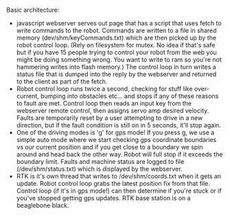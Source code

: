 Basic architecture: 
  - javascript webserver serves out page that has a script that uses fetch to write commands to the robot. Commands are written to a file in shared memory (dev/shm/keyCommands.txt) which are then picked up by the robot control loop. (Rely on filesystem for mutex. No idea if that's safe but if you have 15 people trying to control your robot from the web you might be doing something wrong. You want to write to ram so you're not hammering writes into flash memory.) The control loop in turn writes a status file that is dumped into the reply by the webserver and returned to the client as part of the fetch.
  - Robot control loop runs twice a second, checking for stuff like over-current, bumping into obstacles etc... and stops if any of these reasons to fault are met. Control loop then reads an input key from the webserver remote control, then assigns servo amp desired velocity. Faults are temporarily reset by a user attempting to drive in a new direction, but if the fault condition is still on in 5 seconds, it'll stop again.
  - One of the driving modes is 'g' for gps mode! If you press g, we use a simple auto mode where we start checking gps coordinate boundaries vs our current position and if you get close to a boundary we spin around and head back the other way. Robot will full stop if it exceeds the boundary limit. Faults and machine status are logged to file (/dev/shm/status.txt) which is displayed by the webserver. 
  - RTK is it's own thread that writes to /dev/shm/coords.txt when it gets an update. Robot control loop grabs the latest position fix from that file. Control loop (if it's in gps mode!) can then determine if you're stuck or if you've stopped getting gps updates. RTK base station is on a beaglebone black. 
  
